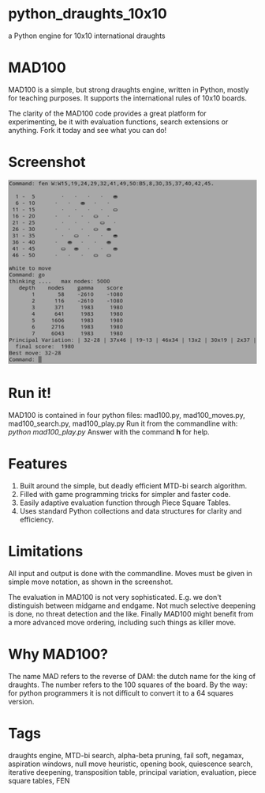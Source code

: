 # python_draughts_10x10
a Python engine for 10x10 international draughts


MAD100
======
MAD100 is a simple, but strong draughts engine, written in Python, mostly for teaching purposes.
It supports the international rules of 10x10 boards.

The clarity of the MAD100 code provides a great platform for experimenting, be it with evaluation functions, search extensions or anything. Fork it today and see what you can do!

Screenshot
==========

![MAD100 in action](images/mad100_in_action.png)

Run it!
=======
MAD100 is contained in four python files: mad100.py, mad100_moves.py, mad100_search.py, mad100_play.py 
Run it from the commandline with: *python mad100_play.py*
Answer with the command **h** for help.

Features
========
1. Built around the simple, but deadly efficient MTD-bi search algorithm.
2. Filled with game programming tricks for simpler and faster code.
3. Easily adaptive evaluation function through Piece Square Tables.
4. Uses standard Python collections and data structures for clarity and efficiency.

Limitations
===========
All input and output is done with the commandline.
Moves must be given in simple move notation, as shown in the screenshot.

The evaluation in MAD100 is not very sophisticated. E.g. we don't distinguish between midgame and endgame. Not much selective deepening is done, no threat detection and the like. Finally MAD100 might benefit from a more advanced move ordering, including such things as killer move.

Why MAD100?
===========
The name MAD refers to the reverse of DAM: the dutch name for the king of draughts. 
The number refers to the 100 squares of the board.
By the way: for python programmers it is not difficult to convert it to a 64 squares version.

Tags
====
draughts engine, MTD-bi search, alpha-beta pruning, fail soft, negamax, aspiration windows, null move heuristic,  opening book, quiescence search, iterative deepening, transposition table, principal variation, evaluation, piece square tables, FEN
